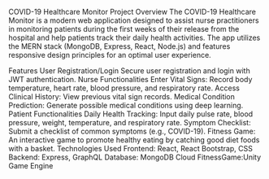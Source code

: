 COVID-19 Healthcare Monitor
Project Overview
The COVID-19 Healthcare Monitor is a modern web application designed to assist nurse practitioners in monitoring patients during the first weeks of their release from the hospital and help patients track their daily health activities. The app utilizes the MERN stack (MongoDB, Express, React, Node.js) and features responsive design principles for an optimal user experience.

Features
User Registration/Login
Secure user registration and login with JWT authentication.
Nurse Functionalities
Enter Vital Signs: Record body temperature, heart rate, blood pressure, and respiratory rate.
Access Clinical History: View previous vital sign records.
Medical Condition Prediction: Generate possible medical conditions using deep learning.
Patient Functionalities
Daily Health Tracking: Input daily pulse rate, blood pressure, weight, temperature, and respiratory rate.
Symptom Checklist: Submit a checklist of common symptoms (e.g., COVID-19).
Fitness Game: An interactive game to promote healthy eating by catching good diet foods with a basket.
Technologies Used
Frontend: React, React Bootstrap, CSS
Backend: Express, GraphQL
Database: MongoDB Cloud
FitnessGame:Unity Game Engine
